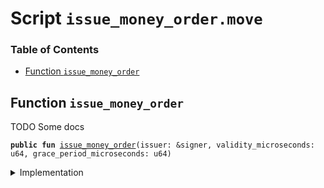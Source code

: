 
<a name="SCRIPT"></a>

# Script `issue_money_order.move`

### Table of Contents

-  [Function `issue_money_order`](#SCRIPT_issue_money_order)



<a name="SCRIPT_issue_money_order"></a>

## Function `issue_money_order`

TODO Some docs


<pre><code><b>public</b> <b>fun</b> <a href="#SCRIPT_issue_money_order">issue_money_order</a>(issuer: &signer, validity_microseconds: u64, grace_period_microseconds: u64)
</code></pre>



<details>
<summary>Implementation</summary>


<pre><code><b>fun</b> <a href="#SCRIPT_issue_money_order">issue_money_order</a>(issuer: &signer,
                      validity_microseconds: u64,
                      grace_period_microseconds: u64,
) {
    <a href="../../modules/doc/MoneyOrder.md#0x1_MoneyOrder_issue_money_order">MoneyOrder::issue_money_order</a>(issuer,
                                  validity_microseconds,
                                  grace_period_microseconds);
}
</code></pre>



</details>

